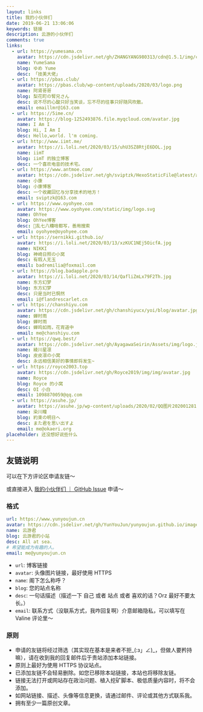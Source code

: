 ```yaml
---
layout: links
title: 我的小伙伴们
date: 2019-06-21 13:06:06
keywords: 链接
description: 云游的小伙伴们
comments: true
links:
  - url: https://yumesama.cn
    avatar: https://cdn.jsdelivr.net/gh/ZHANGYANG980313/cdn@1.5.1/img/custom/avatar.jpg
    name: YumeSama
    blog: ゆめ Yume
    desc: 「技美大佬」
  - url: https://pbas.club/
    avatar: https://pbas.club/wp-content/uploads/2020/03/logo.png
    name: 阿肾哥哥
    blog: 梨花町の腎兄さん
    desc: 说不尽的心酸只好当笑谈，忘不尽的往事只好随风吹散。
    email: emaillmr@163.com
  - url: https://5ime.cn/
    avatar: https://blog-1252493876.file.myqcloud.com/avatar.jpg
    name: I Am I
    blog: Hi, I Am I
    desc: Hello,world. l'm coming.
  - url: http://www.iimt.me/
    avatar: https://i.loli.net/2020/03/15/uhU3SZ8RtjE6DOL.jpg
    name: iimT
    blog: iimT 的独立博客
    desc: 一个喜欢电音的技术宅。
  - url: https://www.antmoe.com/
    avatar: https://cdn.jsdelivr.net/gh/sviptzk/HexoStaticFile@latest/avatar.jpg
    name: 小康
    blog: 小康博客
    desc: 一个收藏回忆与分享技术的地方！
    email: sviptzk@163.com
  - url: https://www.oyohyee.com
    avatar: https://www.oyohyee.com/static/img/logo.svg
    name: OhYee
    blog: OhYee博客
    desc: 🤪乱七八糟啥都写，善用搜索
    email: oyohyee@oyohyee.com
  - url: https://sernikki.github.io/
    avatar: https://i.loli.net/2020/03/13/xzKUC1NEj5OicfA.jpg
    name: NIKKI
    blog: 神崎日照の小窝
    desc: 有瑕人无玉
    email: badremilia@foxmail.com
  - url: https://blog.badapple.pro
    avatar: https://i.loli.net/2020/03/14/QafliZmLx79F2Th.jpg
    name: 东方幻梦
    blog: 东方幻梦
    desc: 只是当时已惘然
    email: i@flandrescarlet.cn
  - url: https://chanshiyu.com
    avatar: https://cdn.jsdelivr.net/gh/chanshiyucx/yoi/blog/avatar.jpg
    name: 蝉时雨
    blog: 蝉时雨
    desc: 蝉鸣如雨，花宵道中
    email: me@chanshiyu.com
  - url: https://qwq.best/
    avatar: https://cdn.jsdelivr.net/gh/AyagawaSeirin/Assets/img/logo.jpg
    name: 綾川星凛
    blog: 皮皮凛の小窝
    desc: 永远相信美好的事情即将发生~
  - url: https://royce2003.top
    avatar: https://cdn.jsdelivr.net/gh/Royce2019/img/img/avatar.jpg
    name: Royce
    blog: Royce 的小窝
    desc: OI 小白
    email: 1098870059@qq.com
  - url: https://asuhe.jp/
    avatar: https://asuhe.jp/wp-content/uploads/2020/02/QQ图片20200128131100.jpg
    name: 染川瞳
    blog: 約束の明日へ
    desc: また君を思い出すよ
    email: me@okaeri.org
placeholder: 还没想好说些什么
---
```


## 友链说明

可以在下方评论区申请友链～

或直接进入 [我的小伙伴们 ｜ GitHub Issue](https://github.com/YunYouJun/yunyoujun.github.io/issues/57) 申请～

### 格式

```yml
url: https://www.yunyoujun.cn
avatar: https://cdn.jsdelivr.net/gh/YunYouJun/yunyoujun.github.io/images/avatar.jpg
name: 云游君
blog: 云游君的小站
desc: All at sea.
# 希望能成为有趣的人。
email: me@yunyoujun.cn
```

- `url`: 博客链接
- `avatar`: 头像图片链接，最好使用 HTTPS
- `name`: 阁下怎么称呼？
- `blog`: 您的站点名称
- `desc`: 一句话描述（描述一下 自己 或者 站点 或者 喜欢的话？Orz 最好不要太长。）
- `email`: 联系方式（没联系方式，我咋回复啊）介意邮箱隐私，可以填写在 Valine 评论里～

### 原则

- 申请的友链将经过筛选（其实现在基本是来者不拒\_(:з」∠)\_，但做人要矜持嘛），请在收到我的回复邮件后于贵站添加本站链接。
- 原则上最好为使用 HTTPS 协议站点。
- 已添加友链不会轻易删除。如您已移除本站链接，本站也将移除友链。
- 链接无法打开或网站存在政治问题、植入挖矿脚本、极低质量内容时，将不会添加。
- 如网站链接、描述、头像等信息更换，请通过邮件、评论或其他方式联系我。
- 拥有至少一篇原创文章。
